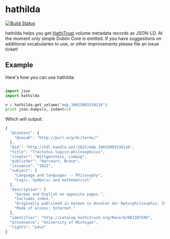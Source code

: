 # hathilda

[![Build Status](https://travis-ci.org/umd-mith/hathilda.svg)](http://travis-ci.org/umd-mith/hathilda)

hathilda helps you get [HathiTrust](http://www.hathitrust.org/home) volume
metadata records as JSON-LD. At the moment only simple Dublin Core is 
emitted. If you have suggestions on additional vocabularies to use, or 
other improvements please file an issue ticket!

## Example

Here's how you can use hathilda:

```python

import json
import hathilda

v = hathilda.get_volume('mdp.39015001539116')
print json.dumps(v, indent=2)
```

Which will output:

```javascript
{
  "@context": {
    "@vocab": "http://purl.org/dc/terms/"
  },
  "@id": "http://hdl.handle.net/2027/mdp.39015001539116",
  "title": "Tractatus logico-philosophicus",
  "creator": "Wittgenstein, Ludwig",
  "publisher": "Harcourt, Brace",
  "issuance": "1922",
  "subject": [
    "Language and languages -- Philosophy",
    "Logic, Symbolic and mathematical"
  ],
  "description": [
    "German and English on opposite pages.",
    "Includes index.",
    "Originally published in German in Annalen der Naturphilosophie, 1921 under title: Logisch-Philosophische Abhandlung.",
    "Mode of access: Internet."
  ],
  "identifier": "http://catalog.hathitrust.org/Record/001387595",
  "provenance": "University of Michigan",
  "rights": "pdus"
}
```
